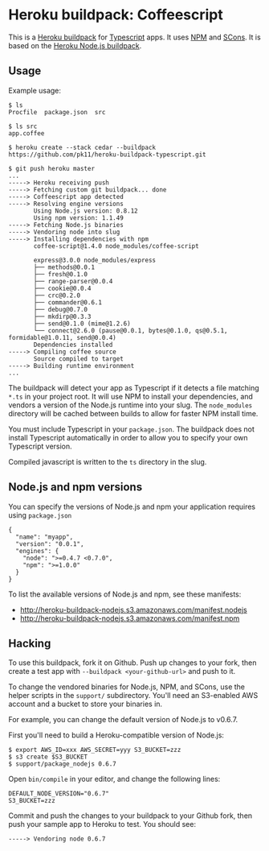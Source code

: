 Heroku buildpack: Coffeescript
==============================

This is a [Heroku buildpack](http://devcenter.heroku.com/articles/buildpacks) for [Typescript](http://www.typescriptlang.org/) apps. It uses [NPM](http://npmjs.org/) and [SCons](http://www.scons.org/). It is based on the [Heroku Node.js buildpack](https://github.com/heroku/heroku-buildpack-nodejs).

Usage
-----

Example usage:

    $ ls
    Procfile  package.json  src

    $ ls src
    app.coffee

    $ heroku create --stack cedar --buildpack https://github.com/pk11/heroku-buildpack-typescript.git

    $ git push heroku master
    ...
    -----> Heroku receiving push
    -----> Fetching custom git buildpack... done
    -----> Coffeescript app detected
    -----> Resolving engine versions
           Using Node.js version: 0.8.12
           Using npm version: 1.1.49
    -----> Fetching Node.js binaries
    -----> Vendoring node into slug
    -----> Installing dependencies with npm
           coffee-script@1.4.0 node_modules/coffee-script

           express@3.0.0 node_modules/express
           ├── methods@0.0.1
           ├── fresh@0.1.0
           ├── range-parser@0.0.4
           ├── cookie@0.0.4
           ├── crc@0.2.0
           ├── commander@0.6.1
           ├── debug@0.7.0
           ├── mkdirp@0.3.3
           ├── send@0.1.0 (mime@1.2.6)
           └── connect@2.6.0 (pause@0.0.1, bytes@0.1.0, qs@0.5.1, formidable@1.0.11, send@0.0.4)
           Dependencies installed
    -----> Compiling coffee source
           Source compiled to target
    -----> Building runtime environment
    ...

The buildpack will detect your app as Typescript if it detects a file matching `*.ts` in your project root.  It will use NPM to install your dependencies, and vendors a version of the Node.js runtime into your slug.  The `node_modules` directory will be cached between builds to allow for faster NPM install time.

You must include Typescript in your `package.json`. The buildpack does not install Typescript automatically in order to allow you to specify your own Typescript version.

Compiled javascript is written to the `ts` directory in the slug. 

Node.js and npm versions
------------------------

You can specify the versions of Node.js and npm your application requires using `package.json`

    {
      "name": "myapp",
      "version": "0.0.1",
      "engines": {
        "node": ">=0.4.7 <0.7.0",
        "npm": ">=1.0.0"
      }
    }

To list the available versions of Node.js and npm, see these manifests:

* http://heroku-buildpack-nodejs.s3.amazonaws.com/manifest.nodejs
* http://heroku-buildpack-nodejs.s3.amazonaws.com/manifest.npm

Hacking
-------

To use this buildpack, fork it on Github.  Push up changes to your fork, then create a test app with `--buildpack <your-github-url>` and push to it.

To change the vendored binaries for Node.js, NPM, and SCons, use the helper scripts in the `support/` subdirectory.  You'll need an S3-enabled AWS account and a bucket to store your binaries in.

For example, you can change the default version of Node.js to v0.6.7.

First you'll need to build a Heroku-compatible version of Node.js:

    $ export AWS_ID=xxx AWS_SECRET=yyy S3_BUCKET=zzz
    $ s3 create $S3_BUCKET
    $ support/package_nodejs 0.6.7

Open `bin/compile` in your editor, and change the following lines:

    DEFAULT_NODE_VERSION="0.6.7"
    S3_BUCKET=zzz

Commit and push the changes to your buildpack to your Github fork, then push your sample app to Heroku to test.  You should see:

    -----> Vendoring node 0.6.7
